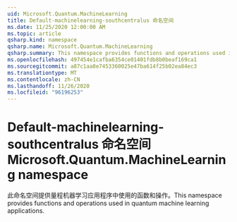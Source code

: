 ```yaml
---
uid: Microsoft.Quantum.MachineLearning
title: Default-machinelearning-southcentralus 命名空间
ms.date: 11/25/2020 12:00:00 AM
ms.topic: article
qsharp.kind: namespace
qsharp.name: Microsoft.Quantum.MachineLearning
qsharp.summary: This namespace provides functions and operations used in quantum machine learning applications.
ms.openlocfilehash: 497454e1cafba6354ce01401fdb8b0beaf169ca1
ms.sourcegitcommit: a87c1aa8e7453360025e47ba614f25b02ea84ec3
ms.translationtype: MT
ms.contentlocale: zh-CN
ms.lasthandoff: 11/26/2020
ms.locfileid: "96196253"
---
```

# <a name="microsoftquantummachinelearning-namespace"></a><span data-ttu-id="cc1d4-102">Default-machinelearning-southcentralus 命名空间</span><span class="sxs-lookup"><span data-stu-id="cc1d4-102">Microsoft.Quantum.MachineLearning namespace</span></span>

<span data-ttu-id="cc1d4-103">此命名空间提供量程机器学习应用程序中使用的函数和操作。</span><span class="sxs-lookup"><span data-stu-id="cc1d4-103">This namespace provides functions and operations used in quantum machine learning applications.</span></span>

